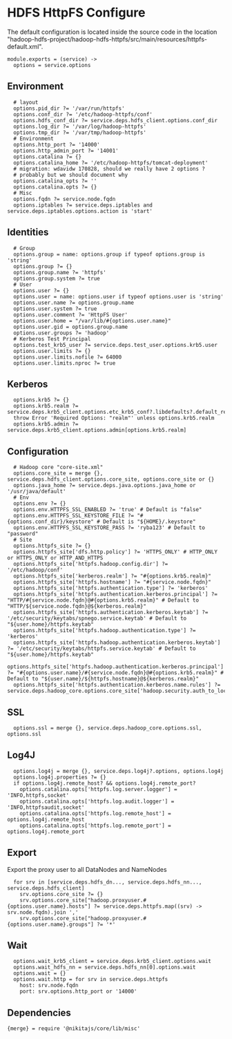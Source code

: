 
# HDFS HttpFS Configure

The default configuration is located inside the source code in the location
"hadoop-hdfs-project/hadoop-hdfs-httpfs/src/main/resources/httpfs-default.xml".

    module.exports = (service) ->
      options = service.options

## Environment

      # layout
      options.pid_dir ?= '/var/run/httpfs'
      options.conf_dir ?= '/etc/hadoop-httpfs/conf'
      options.hdfs_conf_dir ?= service.deps.hdfs_client.options.conf_dir
      options.log_dir ?= '/var/log/hadoop-httpfs'
      options.tmp_dir ?= '/var/tmp/hadoop-httpfs'
      # Environment
      options.http_port ?= '14000'
      options.http_admin_port ?= '14001'
      options.catalina ?= {}
      options.catalina_home ?= '/etc/hadoop-httpfs/tomcat-deployment'
      # migration: wdavidw 170828, should we really have 2 options ?
      # probably but we should document why
      options.catalina_opts ?= ''
      options.catalina.opts ?= {}
      # Misc
      options.fqdn ?= service.node.fqdn
      options.iptables ?= service.deps.iptables and service.deps.iptables.options.action is 'start'

## Identities

      # Group
      options.group = name: options.group if typeof options.group is 'string'
      options.group ?= {}
      options.group.name ?= 'httpfs'
      options.group.system ?= true
      # User
      options.user ?= {}
      options.user = name: options.user if typeof options.user is 'string'
      options.user.name ?= options.group.name
      options.user.system ?= true
      options.user.comment ?= 'HttpFS User'
      options.user.home = "/var/lib/#{options.user.name}"
      options.user.gid = options.group.name
      options.user.groups ?= 'hadoop'
      # Kerberos Test Principal
      options.test_krb5_user ?= service.deps.test_user.options.krb5.user
      options.user.limits ?= {}
      options.user.limits.nofile ?= 64000
      options.user.limits.nproc ?= true

## Kerberos

      options.krb5 ?= {}
      options.krb5.realm ?= service.deps.krb5_client.options.etc_krb5_conf?.libdefaults?.default_realm
      throw Error 'Required Options: "realm"' unless options.krb5.realm
      options.krb5.admin ?= service.deps.krb5_client.options.admin[options.krb5.realm]

## Configuration

      # Hadoop core "core-site.xml"
      options.core_site = merge {}, service.deps.hdfs_client.options.core_site, options.core_site or {}
      options.java_home ?= service.deps.java.options.java_home or '/usr/java/default'
      # Env
      options.env ?= {}
      options.env.HTTPFS_SSL_ENABLED ?= 'true' # Default is "false"
      options.env.HTTPFS_SSL_KEYSTORE_FILE ?= "#{options.conf_dir}/keystore" # Default is "${HOME}/.keystore"
      options.env.HTTPFS_SSL_KEYSTORE_PASS ?= 'ryba123' # Default to "password"
      # Site
      options.httpfs_site ?= {}
      options.httpfs_site['dfs.http.policy'] ?= 'HTTPS_ONLY' # HTTP_ONLY or HTTPS_ONLY or HTTP_AND_HTTPS
      options.httpfs_site['httpfs.hadoop.config.dir'] ?= '/etc/hadoop/conf'
      options.httpfs_site['kerberos.realm'] ?= "#{options.krb5.realm}"
      options.httpfs_site['httpfs.hostname'] ?= "#{service.node.fqdn}"
      options.httpfs_site['httpfs.authentication.type'] ?= 'kerberos'
      options.httpfs_site['httpfs.authentication.kerberos.principal'] ?= "HTTP/#{service.node.fqdn}@#{options.krb5.realm}" # Default to "HTTP/${service.node.fqdn}@${kerberos.realm}"
      options.httpfs_site['httpfs.authentication.kerberos.keytab'] ?= '/etc/security/keytabs/spnego.service.keytab' # Default to "${user.home}/httpfs.keytab"
      options.httpfs_site['httpfs.hadoop.authentication.type'] ?= 'kerberos'
      options.httpfs_site['httpfs.hadoop.authentication.kerberos.keytab'] ?= '/etc/security/keytabs/httpfs.service.keytab' # Default to "${user.home}/httpfs.keytab"
      options.httpfs_site['httpfs.hadoop.authentication.kerberos.principal'] ?= "#{options.user.name}/#{service.node.fqdn}@#{options.krb5.realm}" # Default to "${user.name}/${httpfs.hostname}@${kerberos.realm}"
      options.httpfs_site['httpfs.authentication.kerberos.name.rules'] ?= service.deps.hadoop_core.options.core_site['hadoop.security.auth_to_local']

## SSL

      options.ssl = merge {}, service.deps.hadoop_core.options.ssl, options.ssl

## Log4J

      options.log4j = merge {}, service.deps.log4j?.options, options.log4j
      options.log4j.properties ?= {}
      if options.log4j.remote_host? && options.log4j.remote_port?
        options.catalina.opts['httpfs.log.server.logger'] = 'INFO,httpfs,socket'
        options.catalina.opts['httpfs.log.audit.logger'] = 'INFO,httpfsaudit,socket'
        options.catalina.opts['httpfs.log.remote_host'] = options.log4j.remote_host
        options.catalina.opts['httpfs.log.remote_port'] = options.log4j.remote_port

## Export

Export the proxy user to all DataNodes and NameNodes

      for srv in [service.deps.hdfs_dn..., service.deps.hdfs_nn..., service.deps.hdfs_client]
        srv.options.core_site ?= {}
        srv.options.core_site["hadoop.proxyuser.#{options.user.name}.hosts"] ?= service.deps.httpfs.map((srv) -> srv.node.fqdn).join ','
        srv.options.core_site["hadoop.proxyuser.#{options.user.name}.groups"] ?= '*'

## Wait

      options.wait_krb5_client = service.deps.krb5_client.options.wait
      options.wait_hdfs_nn = service.deps.hdfs_nn[0].options.wait
      options.wait = {}
      options.wait.http = for srv in service.deps.httpfs
        host: srv.node.fqdn
        port: srv.options.http_port or '14000'

## Dependencies

    {merge} = require '@nikitajs/core/lib/misc'
